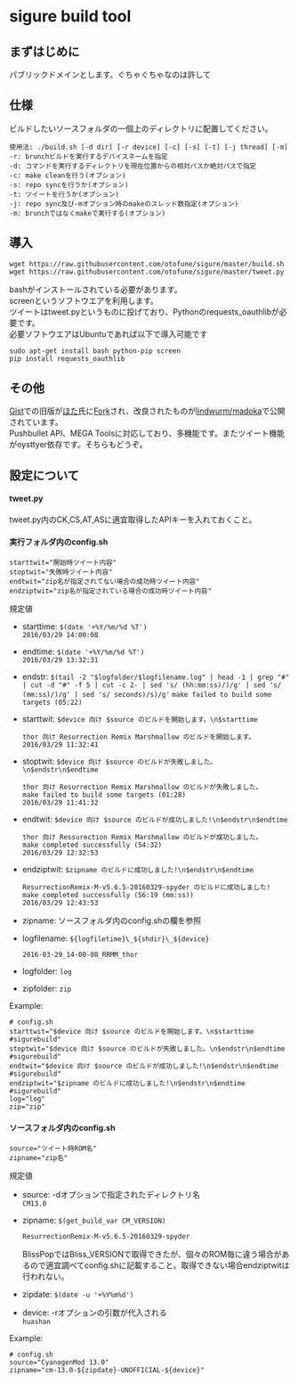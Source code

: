 # sigure build tool
## まずはじめに
パブリックドメインとします。ぐちゃぐちゃなのは許して
## 仕様
ビルドしたいソースフォルダの一個上のディレクトリに配置してください。  
```
使用法: ./build.sh [-d dir] [-r device] [-c] [-s] [-t] [-j thread] [-m]
-r: brunchビルドを実行するデバイスネームを指定
-d: コマンドを実行するディレクトリを現在位置からの相対パスか絶対パスで指定
-c: make cleanを行う(オプション)
-s: repo syncを行うか(オプション)
-t: ツイートを行うか(オプション)
-j: repo sync及び-mオプション時のmakeのスレッド数指定(オプション)
-m: brunchではなくmakeで実行する(オプション)
 ```
 
## 導入
```
wget https://raw.githubusercontent.com/otofune/sigure/master/build.sh
wget https://raw.githubusercontent.com/otofune/sigure/master/tweet.py
```
bashがインストールされている必要があります。  
screenというソフトウエアを利用します。  
ツイートはtweet.pyというものに投げており、Pythonのrequests_oauthlibが必要です。  
必要ソフトウエアはUbuntuであれば以下で導入可能です
```
sudo apt-get install bash python-pip screen
pip install requests_oauthlib
```

## その他
[Gist](https://gist.github.com/otofune/7d62b9a5b0737ee67ff4)での旧版が[ほた](https://github.com/lindwurm)氏に[Fork](https://gist.github.com/lindwurm/94a279222197d6f7a68b)され、改良されたものが[lindwurm/madoka](https://github.com/lindwurm/madoka)で公開されています。  
Pushbullet API、MEGA Toolsに対応しており、多機能です。またツイート機能がoysttyer依存です。そちらもどうぞ。

## 設定について
#### tweet.py
tweet.py内のCK,CS,AT,ASに適宜取得したAPIキーを入れておくこと。
#### 実行フォルダ内のconfig.sh
```
starttwit="開始時ツイート内容"
stoptwit="失敗時ツイート内容"
endtwit="zip名が指定されてない場合の成功時ツイート内容"
endziptwit="zip名が指定されている場合の成功時ツイート内容"
```

規定値
- starttime: `$(date '+%Y/%m/%d %T')`  
  `2016/03/29 14:00:08`  
- endtime: `$(date '+%Y/%m/%d %T')`  
  `2016/03/29 13:32:31`
- endstr: `$(tail -2 "$logfolder/$logfilename.log" | head -1 | grep "#" | cut -d "#" -f 5 | cut -c 2- | sed 's/ (hh:mm:ss)/)/g' | sed 's/ (mm:ss)/)/g' | sed 's/ seconds)/s)/g'`
  `make failed to build some targets (05:22)`
- starttwit: `$device 向け $source のビルドを開始します。\n$starttime`

  ```
  thor 向け Resurrection Remix Marshmallow のビルドを開始します。
  2016/03/29 11:32:41
  ```

- stoptwit: `$device 向け $source のビルドが失敗しました。\n$endstr\n$endtime`

  ```
  thor 向け Resurrection Remix Marshmallow のビルドが失敗しました。
  make failed to build some targets (01:28)  
  2016/03/29 11:41:32
  ```

- endtwit: `$device 向け $source のビルドが成功しました!\n$endstr\n$endtime`

  ```
  thor 向け Ressurection Remix Marshmallow のビルドが成功しました。  
  make completed successfully (54:32)  
  2016/03/29 12:32:53
  ```

- endziptwit: `$zipname のビルドに成功しました!\n$endstr\n$endtime`  

  ```
  ResurrectionRemix-M-v5.6.5-20160329-spyder のビルドに成功しました!  
  make completed successfully (56:19 (mm:ss))  
  2016/03/29 12:43:53
  ```

- zipname: ソースフォルダ内のconfig.shの欄を参照
  
- logfilename: `${logfiletime}\_${shdir}\_${device}`  
  ```
  2016-03-29_14-00-08_RRMM_thor
  ```
- logfolder: `log`
- zipfolder: `zip`

Example:
```
# config.sh
starttwit="$device 向け $source のビルドを開始します。\n$starttime #sigurebuild"
stoptwit="$device 向け $source のビルドが失敗しました。\n$endstr\n$endtime #sigurebuild"
endtwit="$device 向け $source のビルドが成功しました!\n$endstr\n$endtime #sigurebuild"
endziptwit="$zipname のビルドに成功しました!\n$endstr\n$endtime #sigurebuild"
log="log"
zip="zip"
```

#### ソースフォルダ内のconfig.sh
```
source="ツイート時ROM名"
zipname="zip名"
```

規定値
- source: -dオプションで指定されたディレクトリ名  
  `CM13.0`
- zipname: `$(get_build_var CM_VERSION)`  

  ```
  ResurrectionRemix-M-v5.6.5-20160329-spyder
  ```  
    
  BlissPopではBliss_VERSIONで取得できたが、個々のROM毎に違う場合があるので適宜調べてconfig.shに記載すること。取得できない場合endziptwitは行われない。

- zipdate: `$(date -u '+%Y%m%d')`
- device: -rオプションの引数が代入される  
 `huashan`

Example:
```
# config.sh
source="CyanogenMod 13.0"
zipname="cm-13.0-${zipdate}-UNOFFICIAL-${device}"
```
